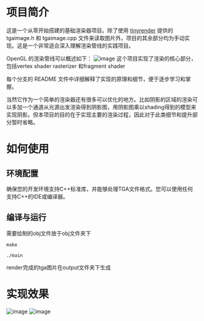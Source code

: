 # 项目简介
这是一个从零开始搭建的基础渲染器项目。除了使用 [tinyrender](https://github.com/ssloy/tinyrenderer) 提供的 tgaimage.h 和 tgaimage.cpp 文件来读取图片外，项目的其余部分均为手动实现。这是一个非常适合深入理解渲染管线的实践项目。

OpenGL 的渲染管线可以概述如下：
![image](https://github.com/user-attachments/assets/745f8c4f-0c20-474d-ab1f-ed01d139904c)
这个项目实现了渲染的核心部分，包括vertex shader rasterizer 和fragment shader

每个分支的 README 文件中详细解释了实现的原理和细节，便于逐步学习和掌握。

当然它作为一个简单的渲染器还有很多可以优化的地方。比如阴影的区域的渲染可以多加一个通道从光源出发渲染得到阴影图，用阴影图乘以shading得到的模型来实现阴影。但本项目的目的在于实现主要的渲染过程，因此对于此类细节和提升部分暂时省略。
# 如何使用

## 环境配置
确保您的开发环境支持C++标准库，并能够处理TGA文件格式。您可以使用任何支持C++的IDE或编译器。

## 编译与运行
需要绘制的obj文件放于obj文件夹下
```
make

./main
```
render完成的tga图片在output文件夹下生成

# 实现效果
![image](https://github.com/user-attachments/assets/7acbe656-5c52-406a-87ae-b1b68823f513)
![image](https://github.com/user-attachments/assets/da82e868-ab0b-4e3f-8256-a761f9d43b91)
